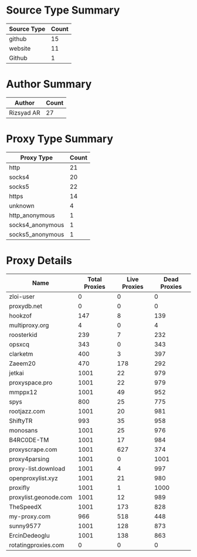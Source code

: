 # Source Type Summary

| Source Type | Count |
|-------------|-------|
| github | 15 |
| website | 11 |
| Github | 1 |


# Author Summary

| Author | Count |
|--------|-------|
| Rizsyad AR | 27 |


# Proxy Type Summary

| Proxy Type | Count |
|------------|-------|
| http | 21 |
| socks4 | 20 |
| socks5 | 22 |
| https | 14 |
| unknown | 4 |
| http_anonymous | 1 |
| socks4_anonymous | 1 |
| socks5_anonymous | 1 |


# Proxy Details

| Name | Total Proxies | Live Proxies | Dead Proxies |
|------|---------------|--------------|---------------|
| zloi-user | 0 | 0 | 0 |
| proxydb.net | 0 | 0 | 0 |
| hookzof | 147 | 8 | 139 |
| multiproxy.org | 4 | 0 | 4 |
| roosterkid | 239 | 7 | 232 |
| opsxcq | 343 | 0 | 343 |
| clarketm | 400 | 3 | 397 |
| Zaeem20 | 470 | 178 | 292 |
| jetkai | 1001 | 22 | 979 |
| proxyspace.pro | 1001 | 22 | 979 |
| mmppx12 | 1001 | 49 | 952 |
| spys | 800 | 25 | 775 |
| rootjazz.com | 1001 | 20 | 981 |
| ShiftyTR | 993 | 35 | 958 |
| monosans | 1001 | 25 | 976 |
| B4RC0DE-TM | 1001 | 17 | 984 |
| proxyscrape.com | 1001 | 627 | 374 |
| proxy4parsing | 1001 | 0 | 1001 |
| proxy-list.download | 1001 | 4 | 997 |
| openproxylist.xyz | 1001 | 21 | 980 |
| proxifly | 1001 | 1 | 1000 |
| proxylist.geonode.com | 1001 | 12 | 989 |
| TheSpeedX | 1001 | 173 | 828 |
| my-proxy.com | 966 | 518 | 448 |
| sunny9577 | 1001 | 128 | 873 |
| ErcinDedeoglu | 1001 | 138 | 863 |
| rotatingproxies.com | 0 | 0 | 0 |
